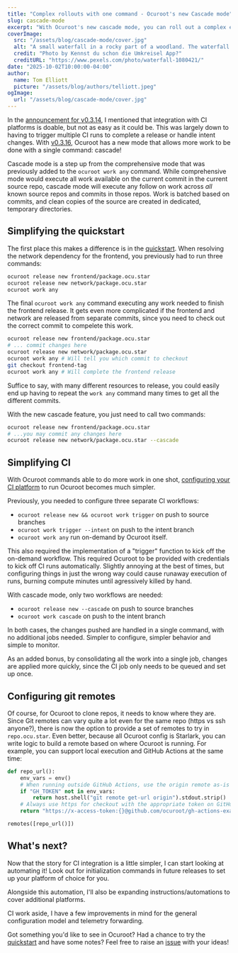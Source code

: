 ```yaml
---
title: "Complex rollouts with one command - Ocuroot's new Cascade mode"
slug: cascade-mode
excerpt: "With Ocuroot's new cascade mode, you can roll out a complex environment with a single command!"
coverImage:
  src: "/assets/blog/cascade-mode/cover.jpg"
  alt: "A small waterfall in a rocky part of a woodland. The waterfall has multiple levels."
  credit: "Photo by Kennst du schon die Umkreisel App?"
  creditURL: "https://www.pexels.com/photo/waterfall-1080421/"
date: "2025-10-02T10:00:00-04:00"
author:
  name: Tom Elliott
  picture: "/assets/blog/authors/telliott.jpeg"
ogImage:
  url: "/assets/blog/cascade-mode/cover.jpg"
---
```


In the [announcement for v0.3.14](/blog/v0.3.14-release-feedback-requested/), I mentioned that integration with CI
platforms is doable, but not as easy as it could be. This was largely down to having to trigger multiple CI runs
to complete a release or handle intent changes. With [v0.3.16](https://github.com/ocuroot/ocuroot/releases/tag/v0.3.16), Ocuroot has a new mode that allows more work to be done with a single command: cascade!

Cascade mode is a step up from the comprehensive mode that was previously added to the `ocuroot work any` command. While
comprehensive mode would execute all work available on the current commit in the current source repo, cascade mode will
execute any follow on work across *all* known source repos and commits in those repos. Work is batched based on commits,
and clean copies of the source are created in dedicated, temporary directories.

## Simplifying the quickstart

The first place this makes a difference is in the [quickstart](/docs/quickstart). When resolving the network dependency 
for the frontend, you previously had to run three commands:

```bash
ocuroot release new frontend/package.ocu.star
ocuroot release new network/package.ocu.star
ocuroot work any
```

The final `ocuroot work any` command executing any work needed to finish the frontend release. It gets even more complicated
if the frontend and network are released from separate commits, since you need to check out the correct commit to compelete
this work.

```bash
ocuroot release new frontend/package.ocu.star
# ... commit changes here
ocuroot release new network/package.ocu.star
ocuroot work any # Will tell you which commit to checkout
git checkout frontend-tag
ocuroot work any # Will complete the frontend release
```

Suffice to say, with many different resources to release, you could easily end up having to repeat the `work any` command
many times to get all the different commits.

With the new cascade feature, you just need to call two commands:

```bash
ocuroot release new frontend/package.ocu.star
# ...you may commit any changes here
ocuroot release new network/package.ocu.star --cascade
```

## Simplifying CI

With Ocuroot commands able to do more work in one shot, [configuring your CI platform](/docs/usage/ci-integration/) to run Ocuroot becomes much simpler.

Previously, you needed to configure three separate CI workflows:

* `ocuroot release new && ocuroot work trigger` on push to source branches
* `ocuroot work trigger --intent` on push to the intent branch
* `ocuroot work any` run on-demand by Ocuroot itself.

This also required the implementation of a "trigger" function to kick off the on-demand workflow. This required Ocuroot to
be provided with credentials to kick off CI runs automatically. Slightly annoying at the best of times, but configuring things
in just the wrong way could cause runaway execution of runs, burning compute minutes until agressively killed by hand.

With cascade mode, only two workflows are needed:

* `ocuroot release new --cascade` on push to source branches
* `ocuroot work cascade` on push to the intent branch

In both cases, the changes pushed are handled in a single command, with no additional jobs needed. Simpler to configure,
simpler behavior and simple to monitor.

As an added bonus, by consolidating all the work into a single job, changes are applied more quickly, since the CI job
only needs to be queued and set up once.

## Configuring git remotes

Of course, for Ocuroot to clone repos, it needs to know where they are. Since Git remotes can vary quite a lot even for
the same repo (https vs ssh anyone?), there is now the option to provide a set of remotes to try in `repo.ocu.star`.
Even better, because all Ocuroot config is Starlark, you can write logic to build a remote based on where Ocuroot
is running. For example, you can support local execution and GitHub Actions at the same time:

```python
def repo_url():
    env_vars = env()
    # When running outside GitHub Actions, use the origin remote as-is
    if "GH_TOKEN" not in env_vars:
        return host.shell("git remote get-url origin").stdout.strip()
    # Always use https for checkout with the appropriate token on GitHub actions
    return "https://x-access-token:{}@github.com/ocuroot/gh-actions-example.git".format(env_vars["GH_TOKEN"])

remotes([repo_url()])
```

## What's next?

Now that the story for CI integration is a little simpler, I can start looking at automating it! Look out for
initialization commands in future releases to set up your platform of choice for you.

Alongside this automation, I'll also be expanding instructions/automations to cover additional platforms.

CI work aside, I have a few improvements in mind for the general configuration model and telemetry forwarding.

Got something you'd like to see in Ocuroot? Had a chance to try the [quickstart](/docs/quickstart) and have some notes? 
Feel free to raise an [issue](https://github.com/ocuroot/ocuroot/issues) with your ideas!
